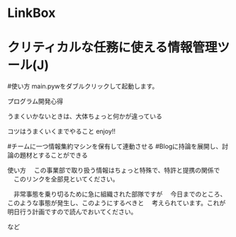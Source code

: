 # LinkBox

# クリティカルな任務に使える情報管理ツール(J)

#使い方
main.pywをダブルクリックして起動します。


プログラム開発心得

うまくいかないときは、大体ちょっと何かが違っている

コツはうまくいくまでやること enjoy!!

#チームに一つ情報集約マシンを保有して連動させる
#Blogに持論を展開し、討論の題材とすることができる

使い方
　この事業部で取り扱う情報はちょっと特殊で、特許と提携の関係で
　このリンクを全部見といてください。

　非常事態を乗り切るために急に組織された部隊ですが
　今日までのところ、このような事態が発生し、このようにするべきと
　考えられています。これが明日行う計画ですので読んでおいてください。

など
